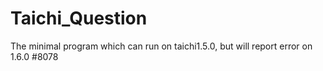 # Taichi_Question
The minimal program which can run on taichi1.5.0, but will report error on 1.6.0 #8078
